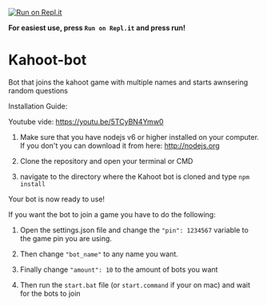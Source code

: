 [![Run on Repl.it](https://repl.it/badge/github/Nuckerr/kahootbot)](https://repl.it/github/Nuckerr/kahootbot)

**For easiest use, press `Run on Repl.it` and press run!**

# Kahoot-bot
Bot that joins the kahoot game with multiple names and starts awnsering random questions

Installation Guide:

Youtube vide: https://youtu.be/5TCyBN4Ymw0

1. Make sure that you have nodejs v6 or higher installed on your computer. If you don't you can download it from here: http://nodejs.org

2. Clone the repository and open your terminal or CMD

3. navigate to the directory where the Kahoot bot is cloned and type ```npm install```

Your bot is now ready to use!

If you want the bot to join a game you have to do the following:

1. Open the settings.json file and change the ```"pin": 1234567``` variable to the game pin you are using.

2. Then change ```"bot_name"``` to any name you want.

3. Finally change ```"amount": 10``` to the amount of bots you want

4. Then run the ```start.bat``` file (or ```start.command``` if your on mac) and wait for the bots to join
